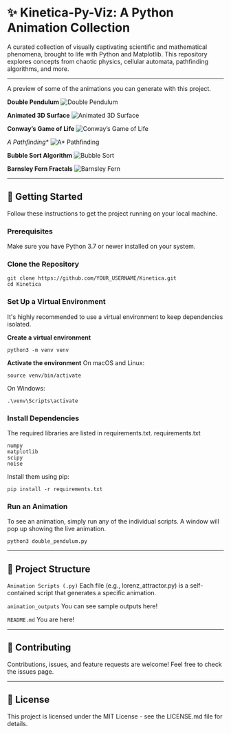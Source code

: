 # ✨ Kinetica-Py-Viz: A Python Animation Collection

A curated collection of visually captivating scientific and mathematical phenomena, brought to life with Python and Matplotlib. This repository explores concepts from chaotic physics, cellular automata, pathfinding algorithms, and more.

---

A preview of some of the animations you can generate with this project.

**Double Pendulum**
![Double Pendulum](animation_examples/double_pendulum.gif)

**Animated 3D Surface**
![Animated 3D Surface](animation_examples/animate_3D_surface.gif)

**Conway’s Game of Life**
![Conway’s Game of Life](animation_examples/conway's_game_of_life.gif)

**A* Pathfinding**
![A\* Pathfinding](animation_examples/A_star_pathfinding.gif)

**Bubble Sort Algorithm**
![Bubble Sort](animation_examples/sorting_algorithm_visualization.gif)

**Barnsley Fern Fractals**
![Barnsley Fern](animation_examples/barnsley_fern_fractal.gif)

---

## 🚀 Getting Started

Follow these instructions to get the project running on your local machine.

### Prerequisites

Make sure you have Python 3.7 or newer installed on your system.

### Clone the Repository

```
git clone https://github.com/YOUR_USERNAME/Kinetica.git
cd Kinetica
```

### Set Up a Virtual Environment

It's highly recommended to use a virtual environment to keep dependencies isolated.

**Create a virtual environment**

```
python3 -m venv venv
```

**Activate the environment**
On macOS and Linux:

```
source venv/bin/activate
```

On Windows:

```
.\venv\Scripts\activate
```

### Install Dependencies

The required libraries are listed in requirements.txt.
requirements.txt

```
numpy
matplotlib
scipy
noise
```

Install them using pip:

```
pip install -r requirements.txt
```

### Run an Animation

To see an animation, simply run any of the individual scripts. A window will pop up showing the live animation.

```
python3 double_pendulum.py
```

---

## 🔧 Project Structure

```Animation Scripts (.py)``` Each file (e.g., lorenz_attractor.py) is a self-contained script that generates a specific animation.

```animation_outputs``` You can see sample outputs here!

```README.md``` You are here!

---

## 🤝 Contributing

Contributions, issues, and feature requests are welcome! Feel free to check the issues page.

---

## 📄 License

This project is licensed under the MIT License - see the LICENSE.md file for details.
